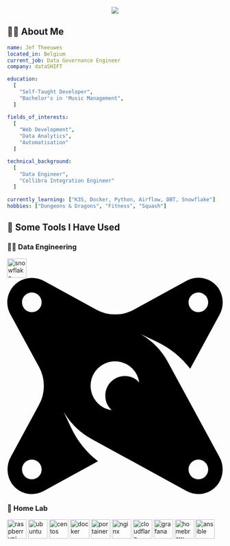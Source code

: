 <p align="center">
  <img src="https://capsule-render.vercel.app/api?type=waving&height=300&color=gradient&text=Hi!&reversal=true&textBg=false&animation=fadeIn"/>
</p>

 <h2> 👨‍💻 About Me </h2>

```yaml
name: Jef Theeuwes
located_in: Belgium
current_job: Data Governance Engineer
company: dataSHIFT

education:
  [
    "Self-Taught Developer",
    "Bachelor's in 'Music Management",
  ]

fields_of_interests:
  [
    "Web Development",
    "Data Analytics",
    "Automatisation"
  ]

technical_background:
  [
    "Data Engineer",
    "Collibra Integration Engineer"
  ]
  
currently_learning: ["K3S, Docker, Python, Airflow, DBT, Snowflake"]
hobbies: ["Dungeons & Dragons", "Fitness", "Squash"]
```

<h2>🚀  Some Tools I Have Used</h2>
<h3>👨‍💻 Data Engineering</h3>
<p align="left">
<img src="https://simpleicons.org/icons/snowflake.svg" alt="snowflake" width="45" height="45" />
<svg xmlns="http://www.w3.org/2000/svg" role="img" viewBox="0 0 24 24"><path d="M17.9004 9.3763a8.1488 8.1488 0 0 0-3.0421-3.1206l1.7708.8385a10.2874 10.2874 0 0 1 3.74 3.0007l3.234-5.9295a2.8546 2.8546 0 0 0-.0611-2.9604C22.7566.0371 21.2112-.3409 19.9754.3327l-5.8749 3.2101a4.3612 4.3612 0 0 1-4.1761 0L4.1769.408a2.8545 2.8545 0 0 0-2.9592.0632c-1.1673.7853-1.5452 2.33-.8723 3.5655L3.55 9.9106a4.3612 4.3612 0 0 1 0 4.1772l-3.1272 5.743a2.86 2.86 0 0 0 .085 2.9974c.794 1.1438 2.3225 1.5054 3.5448.8385l6.0581-3.3049a10.2877 10.2877 0 0 1-3.0051-3.7454l-.8374-1.7708a8.148 8.148 0 0 0 3.1206 3.0421l10.5832 5.779c1.2213.666 2.7481.3055 3.5426-.8363a2.8699 2.8699 0 0 0 .0796-3.0018L17.9004 9.3763zm3.3801-7.7351c.6022 0 1.0904.4882 1.0904 1.0904s-.4882 1.0904-1.0904 1.0904-1.0904-.4882-1.0904-1.0904.4882-1.0904 1.0904-1.0904zM2.7442 3.822c-.6022 0-1.0904-.4882-1.0904-1.0904s.4882-1.0904 1.0904-1.0904 1.0904.4882 1.0904 1.0904S3.3464 3.822 2.7442 3.822zm0 18.5363c-.6022 0-1.0904-.4882-1.0904-1.0904 0-.6022.4882-1.0904 1.0904-1.0904s1.0904.4882 1.0904 1.0904c0 .6022-.4882 1.0904-1.0904 1.0904zm10.3585-11.4489c-1.2008-.0035-2.177.9672-2.1805 2.1679a2.1738 2.1738 0 0 0 .7052 1.6091c-1.4872-.2091-2.5234-1.5843-2.3142-3.0716.2091-1.4872 1.5843-2.5234 3.0716-2.3142a2.7194 2.7194 0 0 1 2.3142 2.3142 2.1623 2.1623 0 0 0-1.5963-.7054zm8.1778 11.4489c-.6022 0-1.0904-.4882-1.0904-1.0904 0-.6022.4882-1.0904 1.0904-1.0904s1.0904.4882 1.0904 1.0904c0 .6022-.4882 1.0904-1.0904 1.0904z"/></svg>
</p>
<h3>🔬 Home Lab</h3>
<p align="left">
<img src="https://cdn.jsdelivr.net/gh/devicons/devicon@latest/icons/raspberrypi/raspberrypi-original.svg" alt="raspberrypi" width="45" height="45"/>
<img src="https://cdn.jsdelivr.net/gh/devicons/devicon@latest/icons/ubuntu/ubuntu-original.svg" alt="ubuntu" width="45" height="45"/>
<img src="https://cdn.jsdelivr.net/gh/devicons/devicon@latest/icons/centos/centos-original.svg" alt="centos" width="45" height="45"/>
<img src="https://cdn.jsdelivr.net/gh/devicons/devicon@latest/icons/docker/docker-original.svg" alt="docker" width="45" height="45"/>
<img src="https://cdn.jsdelivr.net/gh/devicons/devicon@latest/icons/portainer/portainer-original.svg" alt="portainer" width="45" height="45"/>
<img src="https://cdn.jsdelivr.net/gh/devicons/devicon@latest/icons/nginx/nginx-original.svg" alt="nginx" width="45" height="45"/>
<img src="https://cdn.jsdelivr.net/gh/devicons/devicon@latest/icons/cloudflare/cloudflare-original.svg" alt="cloudflare" width="45" height="45"/>
<img src="https://cdn.jsdelivr.net/gh/devicons/devicon@latest/icons/grafana/grafana-original.svg" alt="grafana" width="45" height="45"/>
<img src="https://cdn.jsdelivr.net/gh/devicons/devicon@latest/icons/homebrew/homebrew-original-wordmark.svg" alt="homebrew" width="45" height="45"/>
<img src="https://cdn.jsdelivr.net/gh/devicons/devicon@latest/icons/ansible/ansible-original-wordmark.svg" alt="ansible" width="45" height="45" />          
</p>
